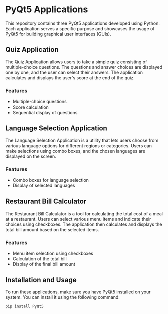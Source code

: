 # PyQt5 Applications

This repository contains three PyQt5 applications developed using Python. Each application serves a specific purpose and showcases the usage of PyQt5 for building graphical user interfaces (GUIs).

## Quiz Application
The Quiz Application allows users to take a simple quiz consisting of multiple-choice questions. The questions and answer choices are displayed one by one, and the user can select their answers. The application calculates and displays the user's score at the end of the quiz.

### Features
- Multiple-choice questions
- Score calculation
- Sequential display of questions

## Language Selection Application
The Language Selection Application is a utility that lets users choose from various language options for different regions or categories. Users can make selections using combo boxes, and the chosen languages are displayed on the screen.

### Features
- Combo boxes for language selection
- Display of selected languages

## Restaurant Bill Calculator
The Restaurant Bill Calculator is a tool for calculating the total cost of a meal at a restaurant. Users can select various menu items and indicate their choices using checkboxes. The application then calculates and displays the total bill amount based on the selected items.

### Features
- Menu item selection using checkboxes
- Calculation of the total bill
- Display of the final bill amount

## Installation and Usage
To run these applications, make sure you have PyQt5 installed on your system. You can install it using the following command:

```bash
pip install PyQt5
